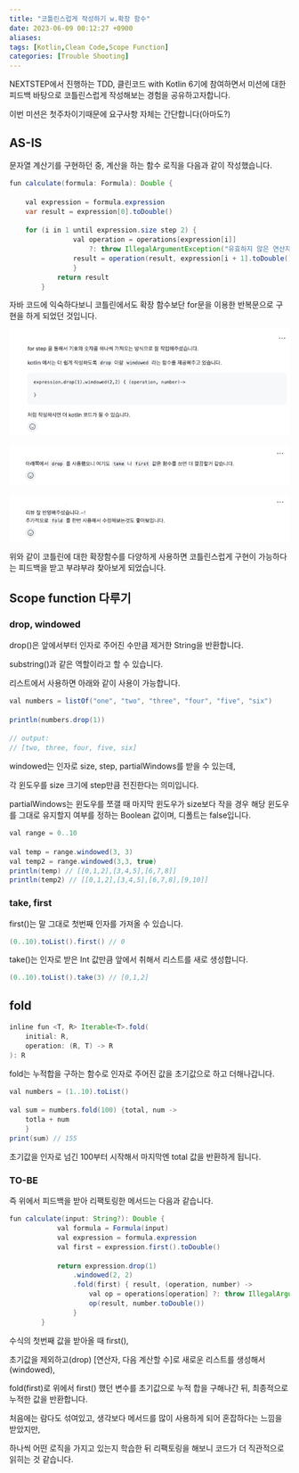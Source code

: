 ```yaml
---
title: "코틀린스럽게 작성하기 w.확장 함수"
date: 2023-06-09 00:12:27 +0900
aliases: 
tags: [Kotlin,Clean Code,Scope Function]
categories: [Trouble Shooting]
---
```


NEXTSTEP에서 진행하는 TDD, 클린코드 with Kotlin 6기에 참여하면서 미션에 대한 피드백 바탕으로 코틀린스럽게 작성해보는 경험을 공유하고자합니다.

이번 미션은 첫주차이기때문에 요구사항 자체는 간단합니다(아마도?)

## AS-IS

문자열 계산기를 구현하던 중, 계산을 하는 함수 로직을 다음과 같이 작성했습니다.

```java
fun calculate(formula: Formula): Double {

	val expression = formula.expression
    var result = expression[0].toDouble()

    for (i in 1 until expression.size step 2) {
                val operation = operations[expression[i]]
                    ?: throw IllegalArgumentException("유효하지 않은 연산자입니다.")
                result = operation(result, expression[i + 1].toDouble())
                }
            return result
        }
```

자바 코드에 익숙하다보니 코틀린에서도 확장 함수보단 for문을 이용한 반복문으로 구현을 하게 되었던 것입니다.

![피드백1](/assets/img/2023-06-09-kotlin-with-scopefunction/feedback1.webp)

![피드백2](/assets/img/2023-06-09-kotlin-with-scopefunction/feedback2.webp)

![피드백3](/assets/img/2023-06-09-kotlin-with-scopefunction/feedback3.webp)

위와 같이 코틀린에 대한 확장함수를 다양하게 사용하면 코틀린스럽게 구현이 가능하다는 피드백을 받고
부랴부랴 찾아보게 되었습니다.

## Scope function 다루기

### drop, windowed

drop()은 앞에서부터 인자로 주어진 수만큼 제거한 String을 반환합니다.

substring()과 같은 역할이라고 할 수 있습니다.

리스트에서 사용하면 아래와 같이 사용이 가능합니다.
```java
val numbers = listOf("one", "two", "three", "four", "five", "six")

println(numbers.drop(1))

// output:
// [two, three, four, five, six]
```

windowed는 인자로 size, step, partialWindows를 받을 수 있는데,

각 윈도우를 size 크기에 step만큼 전진한다는 의미입니다.

partialWindows는 윈도우를 쪼갤 때 마지막 윈도우가 size보다 작을 경우 해당 윈도우를 그대로 유지할지 여부를 정하는 Boolean 값이며, 디폴트는 false입니다.

```java
val range = 0..10

val temp = range.windowed(3, 3)
val temp2 = range.windowed(3,3, true)
println(temp) // [[0,1,2],[3,4,5],[6,7,8]]
println(temp2) // [[0,1,2],[3,4,5],[6,7,8],[9,10]]
```

### take, first

first()는 말 그대로 첫번째 인자를 가져올 수 있습니다.

```java
(0..10).toList().first() // 0
```
take()는 인자로 받은 Int 값만큼 앞에서 취해서 리스트를 새로 생성합니다.

```java
(0..10).toList().take(3) // [0,1,2]
```

## fold

```java
inline fun <T, R> Iterable<T>.fold(
    initial: R,
    operation: (R, T) -> R
): R
```

fold는 누적합을 구하는 함수로 인자로 주어진 값을 초기값으로 하고 더해나갑니다.

```java
val numbers = (1..10).toList()

val sum = numbers.fold(100) {total, num -> 
	totla + num
	}
print(sum) // 155
```

초기값을 인자로 넘긴 100부터 시작해서 마지막엔 total 값을 반환하게 됩니다.

### TO-BE

즉 위에서 피드백을 받아 리팩토링한 메서드는 다음과 같습니다.

```java
fun calculate(input: String?): Double {
            val formula = Formula(input)
            val expression = formula.expression
            val first = expression.first().toDouble()

            return expression.drop(1)
                .windowed(2, 2)
                .fold(first) { result, (operation, number) ->
                    val op = operations[operation] ?: throw IllegalArgumentException("유효하지 않은 연산자입니다.")
                    op(result, number.toDouble())
                }
        }
```

수식의 첫번째 값을 받아올 때 first(),

초기값을 제외하고(drop) [연산자, 다음 계산할 수]로 새로운 리스트를 생성해서(windowed),

fold(first)로 위에서 first() 했던 변수를 초기값으로 누적 합을 구해나간 뒤, 최종적으로 누적한 값을 반환합니다.

처음에는 람다도 섞여있고, 생각보다 메서드를 많이 사용하게 되어 혼잡하다는 느낌을 받았지만,

하나씩 어떤 로직을 가지고 있는지 학습한 뒤 리팩토링을 해보니 코드가 더 직관적으로 읽히는 것 같습니다.







